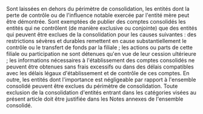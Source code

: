 Sont laissées en dehors du périmètre de consolidation, les entités dont la perte de contrôle ou de l'influence
notable exercée par l'entité mère peut être démontrée.
Sont exemptées de publier des comptes consolidés les entités qui ne contrôlent (de manière exclusive ou
conjointe) que des entités qui peuvent être exclues de la consolidation pour les causes suivantes :
des restrictions sévères et durables remettent en cause substantiellement le contrôle ou le transfert de
fonds par la filiale ;
les actions ou parts de cette filiale ou participation ne sont détenues qu'en vue de leur cession ultérieure ;
les informations nécessaires à l'établissement des comptes consolidés ne peuvent être obtenues sans frais
excessifs ou dans des délais compatibles avec les délais légaux d'établissement et de contrôle de ces
comptes.
En outre, les entités dont l'importance est négligeable par rapport à l'ensemble consolidé peuvent être exclues du
périmètre de consolidation.
Toute exclusion de la consolidation d'entités entrant dans les catégories visées au présent article doit être justifiée
dans les Notes annexes de l'ensemble consolidé.